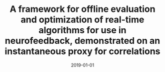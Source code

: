 ---
title: "A framework for offline evaluation and optimization of real-time algorithms for use in neurofeedback, demonstrated on an instantaneous proxy for correlations"
date: 2019-01-01
authors_string: Ramot M, Javier Gonzalez-Castillo
authors:
   - Ramot M
   - Javier Gonzalez-Castillo
author_ids:
   - javier_gonzalez-castillo
journal: 'NeuroImage'
volume: 
issue: 
pages: 
book_title: ''
publisher: ''
abstract: ''
project_id: 
paper_url: https://www.sciencedirect.com/science/article/pii/S1053811918321505
doi: https://doi.org/10.1016/j.neuroimage.2018.12.006
data_loc: ''
code_loc: ''
file: '/assets/publications//assets/publications/'
file_name: '/assets/publications/'
type: journal_article
pub_str: ' (2019) NeuroImage '
layout: publication 
---